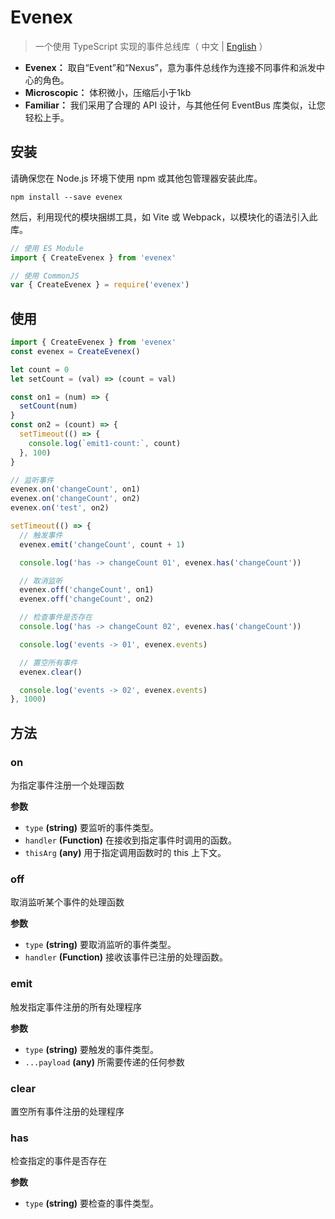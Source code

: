# Evenex

> 一个使用 TypeScript 实现的事件总线库（ 中文 | [English](README_en.md) ）

- **Evenex：** 取自“Event”和“Nexus”，意为事件总线作为连接不同事件和派发中心的角色。
- **Microscopic：** 体积微小，压缩后小于1kb
- **Familiar：** 我们采用了合理的 API 设计，与其他任何 EventBus 库类似，让您轻松上手。

## 安装

请确保您在 Node.js 环境下使用 npm 或其他包管理器安装此库。

```shell
npm install --save evenex
```

然后，利用现代的模块捆绑工具，如 Vite 或 Webpack，以模块化的语法引入此库。

```javascript
// 使用 ES Module
import { CreateEvenex } from 'evenex'

// 使用 CommonJS
var { CreateEvenex } = require('evenex')
```

## 使用

```javascript
import { CreateEvenex } from 'evenex'
const evenex = CreateEvenex()

let count = 0
let setCount = (val) => (count = val)

const on1 = (num) => {
  setCount(num)
}
const on2 = (count) => {
  setTimeout(() => {
    console.log(`emit1-count:`, count)
  }, 100)
}

// 监听事件
evenex.on('changeCount', on1)
evenex.on('changeCount', on2)
evenex.on('test', on2)

setTimeout(() => {
  // 触发事件
  evenex.emit('changeCount', count + 1)

  console.log('has -> changeCount 01', evenex.has('changeCount'))

  // 取消监听
  evenex.off('changeCount', on1)
  evenex.off('changeCount', on2)

  // 检查事件是否存在
  console.log('has -> changeCount 02', evenex.has('changeCount'))

  console.log('events -> 01', evenex.events)

  // 置空所有事件
  evenex.clear()

  console.log('events -> 02', evenex.events)
}, 1000)
```

## 方法

### on

为指定事件注册一个处理函数

**参数**

- `type` **(string)** 要监听的事件类型。
- `handler` **(Function)** 在接收到指定事件时调用的函数。
- `thisArg` **(any)** 用于指定调用函数时的 this 上下文。

### off

取消监听某个事件的处理函数

**参数**

- `type` **(string)** 要取消监听的事件类型。
- `handler` **(Function)** 接收该事件已注册的处理函数。

### emit

触发指定事件注册的所有处理程序

**参数**

- `type` **(string)** 要触发的事件类型。
- `...payload` **(any)** 所需要传递的任何参数

### clear

置空所有事件注册的处理程序

### has

检查指定的事件是否存在

**参数**

- `type` **(string)** 要检查的事件类型。
